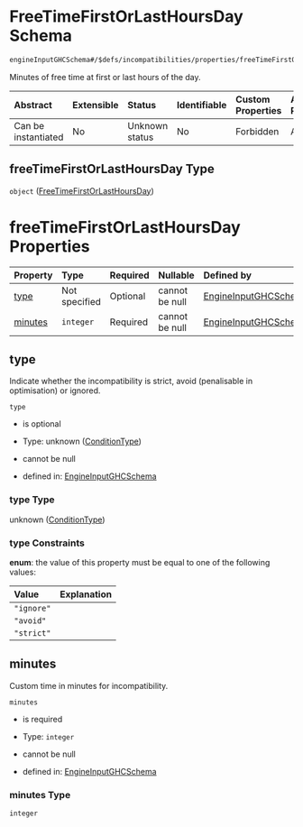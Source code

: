 # FreeTimeFirstOrLastHoursDay Schema

```txt
engineInputGHCSchema#/$defs/incompatibilities/properties/freeTimeFirstOrLastHoursDay
```

Minutes of free time at first or last hours of the day.

| Abstract            | Extensible | Status         | Identifiable | Custom Properties | Additional Properties | Access Restrictions | Defined In                                                        |
| :------------------ | :--------- | :------------- | :----------- | :---------------- | :-------------------- | :------------------ | :---------------------------------------------------------------- |
| Can be instantiated | No         | Unknown status | No           | Forbidden         | Allowed               | none                | [ghc.schema.json*](../out/ghc.schema.json "open original schema") |

## freeTimeFirstOrLastHoursDay Type

`object` ([FreeTimeFirstOrLastHoursDay](ghc-defs-incompatibilities-properties-freetimefirstorlasthoursday.md))

# freeTimeFirstOrLastHoursDay Properties

| Property            | Type          | Required | Nullable       | Defined by                                                                                                                                                                                                                |
| :------------------ | :------------ | :------- | :------------- | :------------------------------------------------------------------------------------------------------------------------------------------------------------------------------------------------------------------------ |
| [type](#type)       | Not specified | Optional | cannot be null | [EngineInputGHCSchema](ghc-defs-conditiontype.md "engineInputGHCSchema#/$defs/incompatibilities/properties/freeTimeFirstOrLastHoursDay/properties/type")                                                                  |
| [minutes](#minutes) | `integer`     | Required | cannot be null | [EngineInputGHCSchema](ghc-defs-incompatibilities-properties-freetimefirstorlasthoursday-properties-minutes.md "engineInputGHCSchema#/$defs/incompatibilities/properties/freeTimeFirstOrLastHoursDay/properties/minutes") |

## type

Indicate whether the incompatibility is strict, avoid (penalisable in optimisation) or ignored.

`type`

*   is optional

*   Type: unknown ([ConditionType](ghc-defs-conditiontype.md))

*   cannot be null

*   defined in: [EngineInputGHCSchema](ghc-defs-conditiontype.md "engineInputGHCSchema#/$defs/incompatibilities/properties/freeTimeFirstOrLastHoursDay/properties/type")

### type Type

unknown ([ConditionType](ghc-defs-conditiontype.md))

### type Constraints

**enum**: the value of this property must be equal to one of the following values:

| Value      | Explanation |
| :--------- | :---------- |
| `"ignore"` |             |
| `"avoid"`  |             |
| `"strict"` |             |

## minutes

Custom time in minutes for incompatibility.

`minutes`

*   is required

*   Type: `integer`

*   cannot be null

*   defined in: [EngineInputGHCSchema](ghc-defs-incompatibilities-properties-freetimefirstorlasthoursday-properties-minutes.md "engineInputGHCSchema#/$defs/incompatibilities/properties/freeTimeFirstOrLastHoursDay/properties/minutes")

### minutes Type

`integer`
